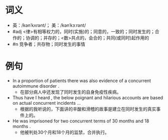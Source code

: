 # 词义
- 英：/kənˈkʌrənt/； 美：/kənˈkɜːrənt/
- #adj <律>有相等权力的，同时(实施)的；同意的，一致的；同时发生的；合作的；协调的；并存的；<数>共点的，会合的；共同(或同时)起作用的
- #n 竞争者；共存物；同时发生的事情
# 例句
- In a proportion of patients there was also evidence of a concurrent autoimmune disorder .
	- 在部分病人中还发现了同时发生的自身免疫性疾病。
- Thus have I heard , the below poignant and hilarious accounts are based on actual concurrent incidents ...
	- 根据的我听说的，下面讲的辛酸和滑稽的故事是建立在同时发生的真实事件上的。
- He was imprisoned for two concurrent terms of 30 months and 18 months .
	- 他被判处30个月和18个月的监禁，合并执行。

